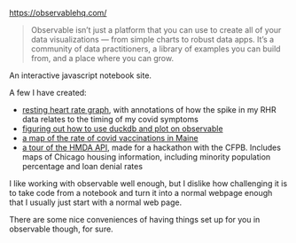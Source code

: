 https://observablehq.com/

> Observable isn’t just a platform that you can use to create all of your data visualizations — from simple charts to robust data apps. It’s a community of data practitioners, a library of examples you can build from, and a place where you can grow.

An interactive javascript notebook site.

A few I have created:

- [resting heart rate graph](https://observablehq.com/d/0142cee508202014), with annotations of how the spike in my RHR data relates to the timing of my covid symptoms
- [figuring out how to use duckdb and plot on observable](https://observablehq.com/d/85b37a73dc1d5888)
- [a map of the rate of covid vaccinations in Maine](https://observablehq.com/@llimllib/maine-vaccination-rate-as-of-6-14)
- [a tour of the HMDA API](https://observablehq.com/d/806ac56cc90c1290), made for a hackathon with the CFPB. Includes maps of Chicago housing information, including minority population percentage and loan denial rates

I like working with observable well enough, but I dislike how challenging it is to take code from a notebook and turn it into a normal webpage enough that I usually just start with a normal web page.

There are some nice conveniences of having things set up for you in observable though, for sure.